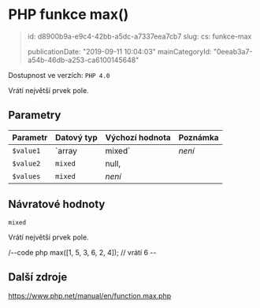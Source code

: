 PHP funkce max()
================

> id: d8900b9a-e9c4-42bb-a5dc-a7337eea7cb7
> slug:
> 	cs: funkce-max
>
> publicationDate: "2019-09-11 10:04:03"
> mainCategoryId: "0eeab3a7-a54b-46db-a253-ca6100145648"

Dostupnost ve verzích: `PHP 4.0`

Vrátí největší prvek pole.


Parametry
--------------

| Parametr | Datový typ | Výchozí hodnota | Poznámka |
|-----|-----|-----|-----|
| `$value1` | `array|mixed` | *není* | Prohledávané pole |
| `$value2` | `mixed` | null, |  |
| `$values` | `mixed` | *není* |  |


Návratové hodnoty
----------------

`mixed`

Vrátí největší prvek pole.

/--code php
max([1, 5, 3, 6, 2, 4]); // vrátí 6
\--

Další zdroje
------------

https://www.php.net/manual/en/function.max.php
